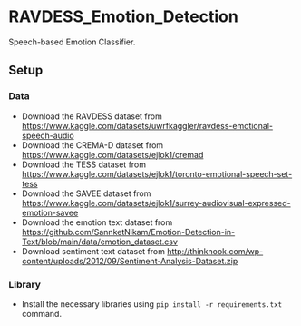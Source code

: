 # RAVDESS_Emotion_Detection
Speech-based Emotion Classifier.

## Setup

### Data
- Download the RAVDESS dataset from https://www.kaggle.com/datasets/uwrfkaggler/ravdess-emotional-speech-audio
- Download the CREMA-D dataset from https://www.kaggle.com/datasets/ejlok1/cremad
- Download the TESS dataset from https://www.kaggle.com/datasets/ejlok1/toronto-emotional-speech-set-tess
- Download the SAVEE dataset from https://www.kaggle.com/datasets/ejlok1/surrey-audiovisual-expressed-emotion-savee
- Download the emotion text dataset from https://github.com/SannketNikam/Emotion-Detection-in-Text/blob/main/data/emotion_dataset.csv
- Download sentiment text dataset from http://thinknook.com/wp-content/uploads/2012/09/Sentiment-Analysis-Dataset.zip

### Library
- Install the necessary libraries using `pip install -r requirements.txt` command.
